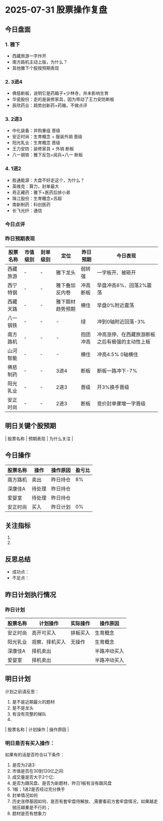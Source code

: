 # 2025-07-31 股票操作复盘

## 今日盘面
### 1. 雅下
- 西藏旅游一字炸开
- 南方路机主动上版，为什么？
- 其他雅下个股按预期表现

### 2. 3进4
- 佛慈断板，说明它是药箱子+少林寺，并未影响生育
- 华瓷股份：走的是装修家具，因为带动了王力安防断板
- 辰欣药业：趋势创新药+药箱，不做点评

### 3. 2进3
- 中化装备：并购重组 晋级
- 安正时尚：生育概念 + 服装外销 晋级
- 阳光乳业：生育概念 晋级
- 王力安防：装修家具 + 外销 断板
- 八一钢铁：雅下反包+阅兵+八一 断板

### 4. 1进2
- 胜通能源：大盘不好走这个，为什么？
- 英维克：算力，封单最大
- 奇正藏药：雅下+医药后排小弟
- 珠江股份：生育概念+苏超
- 南新制药：科创医药
- 长飞光纤：通信



### 今日点评
### 昨日预期表现

| 股票名称 | 市值级别 | 封单级别 | 定位 | 昨日预期 | 今日表现 |
|---------|----------|----------|------|----------|----------|
| 西藏旅游 | - | - | 雅下龙头 | 弱转强 | 一字板开、被砸开 |
| 西宁特钢 | - | - | 雅下叠加反内卷 | 冲高断板 | 早盘冲高6%、回落2%震荡 |
| 西藏天路 | - | - | 雅下题材趋势预期 | 横住 | 早盘0%附近震荡 |
| 八一钢铁 | - | - | - | 绿 | 冲到0轴附近回落-3% |
| 南方路机 | - | - | - | 抱团冲高 | 冲高涨停、在西藏旅游断板之后有极强的主动性上板 |
| 山河智能 | - | - | - | 横住 | 冲高4.5% 0轴横住 |
| 佛慈制药 | - | - | 3进4 | 断板 | 断板一路冲下-7% |
| 阳光乳业 | - | - | 2进3 | 晋级 | 开3%换手晋级 |
| 安正时尚 | - | - | 2进3 | 断板 | 竞价封单骤增一字晋级 |

## 明日关键个股预期
| 股票名称 | 预期表现 | 为什么关注 |

## 今日操作

| 股票名称 | 操作 | 操作原因 | 盈亏比 |
|---------|------|----------|--------|
| 南方路机 | 卖出 | 昨日持仓 | 8% |
| 深康佳A | 待处理 | 昨日持仓 |  |
| 爱婴室 | 待处理 | 昨日持仓 |  |
| 安正时尚 | 买入 | 昨日计划 | 0% |

## 关注指标
1. 
2. 

## 反思总结
- 成功点：
- 不足点：

## 昨日计划执行情况
### 昨日计划

| 股票名称 | 计划操作 | 实际操作 | 操作原因 |
|---------|----------|----------|----------|
| 安正时尚 | 高开可买入 | 排板买入 | 生育概念 |
| 阳光乳业 | 观察、择机买入 | 无操作 | 生育概念 |
| 深康佳A | 择机卖出 |  | 半路冲动买入 |
| 爱婴室 | 择机卖出 |  | 半路冲动买入 |

## 明日计划
计划之前请反思：
1. 是不是近期最火的题材
2. 是不是龙头
3. 有没有完整的梯队
4. 
| 股票名称 | 计划操作 | 操作原因 |

### 明日是否有买入操作：
如果有的话是否符合以下条件：
1. 是否为2进3:
2. 市值是否在30到120亿之间:
3. 成交量是否大于2个亿:
4. 是否为跟风盘、是否为新题材、昨日1板有没有跟风盘
5. 1板；1进2是否经过充分换手
6. 封单情况如何
7. 历史涨停基因如何、是否有套牢盘待解放、,需要看前方套牢盘情况，如果越走抛压越重是不行的；
8. 题材是否有想象力
